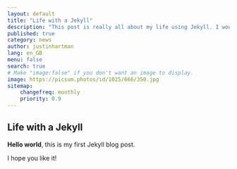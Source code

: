 ```yaml
---
layout: default
title: "Life with a Jekyll"
description: "This post is really all about my life using Jekyll. I would like to share my experiences with you."
published: true
category: news
author: justinhartman
lang: en_GB
menu: false
search: true
# Make "image:false" if you don't want an image to display.
image: https://picsum.photos/id/1025/666/350.jpg
sitemap:
    changefreq: monthly
    priority: 0.9
---
```


## Life with a Jekyll

**Hello world**, this is my first Jekyll blog post.

<!--excerpt-->

I hope you like it! 
